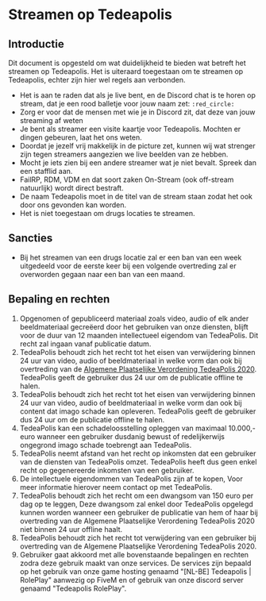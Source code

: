 # Streamen op Tedeapolis

## Introductie

Dit document is opgesteld om wat duidelijkheid te bieden wat betreft het streamen op Tedeapolis. Het is uiteraard toegestaan om te streamen op Tedeapolis, echter zijn hier wel regels aan verbonden.

* Het is aan te raden dat als je live bent, en de Discord chat is te horen op stream, dat je een rood balletje voor jouw naam zet: `:red_circle:`
* Zorg er voor dat de mensen met wie je in Discord zit, dat deze van jouw streaming af weten
* Je bent als streamer een visite kaartje voor Tedeapolis. Mochten er dingen gebeuren, laat het ons weten.
* Doordat je jezelf vrij makkelijk in de picture zet, kunnen wij wat strenger zijn tegen streamers aangezien we live beelden van ze hebben.
* Mocht je iets zien bij een andere streamer wat je niet bevalt. Spreek dan een stafflid aan.
* FailRP, RDM, VDM en dat soort zaken On-Stream (ook off-stream natuurlijk) wordt direct bestraft.
* De naam Tedeapolis moet in de titel van de stream staan zodat het ook door ons gevonden kan worden.
* Het is niet toegestaan om drugs locaties te streamen.

## Sancties

* Bij het streamen van een drugs locatie zal er een ban van een week uitgedeeld voor de eerste keer bij een volgende overtreding zal er overworden gegaan naar een ban van een maand.

## Bepaling en rechten

1. Opgenomen of gepubliceerd materiaal zoals video, audio of elk ander beeldmateriaal gecreëerd door het gebruiken van onze diensten, blijft voor de duur van 12 maanden intellectueel eigendom van TedeaPolis. Dit recht zal ingaan vanaf publicatie datum.
1. TedeaPolis behoudt zich het recht tot het eisen van verwijdering binnen 24 uur van video, audio of beeldmateriaal in welke vorm dan ook bij overtreding van de [Algemene Plaatselijke Verordening TedeaPolis 2020](https://wetboek.tedeapolis.nl/apv/). TedeaPolis geeft de gebruiker dus 24 uur om de publicatie offline te halen.
1. TedeaPolis behoudt zich het recht tot het eisen van verwijdering binnen 24 uur van video, audio of beeldmateriaal in welke vorm dan ook bij content dat imago schade kan opleveren. TedeaPolis geeft de gebruiker dus 24 uur om de publicatie offline te halen.
1. TedeaPolis kan een schadeloosstelling opleggen van maximaal 10.000,- euro wanneer een gebruiker dusdanig bewust of redelijkerwijs ongegrond imago schade toebrengt aan TedeaPolis.
1. TedeaPolis neemt afstand van het recht op inkomsten dat een gebruiker van de diensten van TedeaPolis omzet. TedeaPolis heeft dus geen enkel recht op gegenereerde inkomsten van een gebruiker.
1. De intellectuele eigendommen van TedeaPolis zijn af te kopen, Voor meer informatie hierover neem contact op met TedeaPolis.
1. TedeaPolis behoudt zich het recht om een dwangsom van 150 euro per dag op te leggen, Deze dwangsom zal enkel door TedeaPolis opgelegd kunnen worden wanneer een gebruiker de publicatie van hem of haar bij overtreding van de Algemene Plaatselijke Verordening TedeaPolis 2020 niet binnen 24 uur offline haalt. 
1. TedeaPolis behoudt zich het recht tot verwijdering van een gebruiker bij overtreding van de Algemene Plaatselijke Verordening TedeaPolis 2020.
1. Gebruiker gaat akkoord met alle bovenstaande bepalingen en rechten zodra deze gebruik maakt van onze services. De services zijn bepaald op het gebruik van onze game hosting genaamd "[NL-BE] Tedeapolis | RolePlay" aanwezig op FiveM en of gebruik van onze discord server genaamd "Tedeapolis RolePlay".
